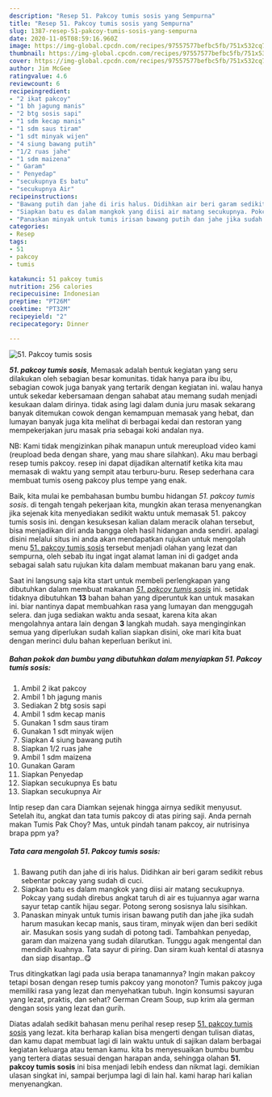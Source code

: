 ```yaml
---
description: "Resep 51. Pakcoy tumis sosis yang Sempurna"
title: "Resep 51. Pakcoy tumis sosis yang Sempurna"
slug: 1387-resep-51-pakcoy-tumis-sosis-yang-sempurna
date: 2020-11-05T08:59:16.960Z
image: https://img-global.cpcdn.com/recipes/97557577befbc5fb/751x532cq70/51-pakcoy-tumis-sosis-foto-resep-utama.jpg
thumbnail: https://img-global.cpcdn.com/recipes/97557577befbc5fb/751x532cq70/51-pakcoy-tumis-sosis-foto-resep-utama.jpg
cover: https://img-global.cpcdn.com/recipes/97557577befbc5fb/751x532cq70/51-pakcoy-tumis-sosis-foto-resep-utama.jpg
author: Jim McGee
ratingvalue: 4.6
reviewcount: 6
recipeingredient:
- "2 ikat pakcoy"
- "1 bh jagung manis"
- "2 btg sosis sapi"
- "1 sdm kecap manis"
- "1 sdm saus tiram"
- "1 sdt minyak wijen"
- "4 siung bawang putih"
- "1/2 ruas jahe"
- "1 sdm maizena"
- " Garam"
- " Penyedap"
- "secukupnya Es batu"
- "secukupnya Air"
recipeinstructions:
- "Bawang putih dan jahe di iris halus. Didihkan air beri garam sedikit rebus sebentar pokcay yang sudah di cuci."
- "Siapkan batu es dalam mangkok yang diisi air matang secukupnya. Pokcay yang sudah direbus angkat taruh di air es tujuannya agar warna sayur tetap cantik hijau segar. Potong serong sosisnya lalu sisihkan."
- "Panaskan minyak untuk tumis irisan bawang putih dan jahe jika sudah harum masukan kecap manis, saus tiram, minyak wijen dan beri sedikit air. Masukan sosis yang sudah di potong tadi. Tambahkan penyedap, garam dan maizena yang sudah dilarutkan. Tunggu agak mengental dan mendidih kuahnya. Tata sayur di piring. Dan siram kuah kental di atasnya dan siap disantap..😋"
categories:
- Resep
tags:
- 51
- pakcoy
- tumis

katakunci: 51 pakcoy tumis 
nutrition: 256 calories
recipecuisine: Indonesian
preptime: "PT26M"
cooktime: "PT32M"
recipeyield: "2"
recipecategory: Dinner

---
```



![51. Pakcoy tumis sosis](https://img-global.cpcdn.com/recipes/97557577befbc5fb/751x532cq70/51-pakcoy-tumis-sosis-foto-resep-utama.jpg)

<b><i>51. pakcoy tumis sosis</i></b>, Memasak adalah bentuk kegiatan yang seru dilakukan oleh sebagian besar komunitas. tidak hanya para ibu ibu, sebagian cowok juga banyak yang tertarik dengan kegiatan ini. walau hanya untuk sekedar kebersamaan dengan sahabat atau memang sudah menjadi kesukaan dalam dirinya. tidak asing lagi dalam dunia juru masak sekarang banyak ditemukan cowok dengan kemampuan memasak yang hebat, dan lumayan banyak juga kita melihat di berbagai kedai dan restoran yang mempekerjakan juru masak pria sebagai koki andalan nya.

NB: Kami tidak mengizinkan pihak manapun untuk mereupload video kami (reupload beda dengan share, yang mau share silahkan). Aku mau berbagi resep tumis pakcoy. resep ini dapat dijadikan alternatif ketika kita mau memasak di waktu yang sempit atau terburu-buru. Resep sederhana cara membuat tumis oseng pakcoy plus tempe yang enak.

Baik, kita mulai ke pembahasan bumbu bumbu hidangan <i>51. pakcoy tumis sosis</i>. di tengah tengah pekerjaan kita, mungkin akan terasa menyenangkan jika sejenak kita menyediakan sedikit waktu untuk memasak 51. pakcoy tumis sosis ini. dengan kesuksesan kalian dalam meracik olahan tersebut, bisa menjadikan diri anda bangga oleh hasil hidangan anda sendiri. apalagi disini melalui situs ini anda akan mendapatkan rujukan untuk mengolah menu <u>51. pakcoy tumis sosis</u> tersebut menjadi olahan yang lezat dan sempurna, oleh sebab itu ingat ingat alamat laman ini di gadget anda sebagai salah satu rujukan kita dalam membuat makanan baru yang enak.


Saat ini langsung saja kita start untuk membeli perlengkapan yang dibutuhkan dalam membuat makanan <u><i>51. pakcoy tumis sosis</i></u> ini. setidak tidaknya dibutuhkan <b>13</b> bahan bahan yang diperuntuk kan untuk masakan ini. biar nantinya dapat membuahkan rasa yang lumayan dan menggugah selera. dan juga sediakan waktu anda sesaat, karena kita akan mengolahnya antara lain dengan <b>3</b> langkah mudah. saya menginginkan semua yang diperlukan sudah kalian siapkan disini, oke mari kita buat dengan merinci dulu bahan keperluan berikut ini.

<!--inarticleads1-->

##### Bahan pokok dan bumbu yang dibutuhkan dalam menyiapkan 51. Pakcoy tumis sosis:

1. Ambil 2 ikat pakcoy
1. Ambil 1 bh jagung manis
1. Sediakan 2 btg sosis sapi
1. Ambil 1 sdm kecap manis
1. Gunakan 1 sdm saus tiram
1. Gunakan 1 sdt minyak wijen
1. Siapkan 4 siung bawang putih
1. Siapkan 1/2 ruas jahe
1. Ambil 1 sdm maizena
1. Gunakan  Garam
1. Siapkan  Penyedap
1. Siapkan secukupnya Es batu
1. Siapkan secukupnya Air


Intip resep dan cara Diamkan sejenak hingga airnya sedikit menyusut. Setelah itu, angkat dan tata tumis pakcoy di atas piring saji. Anda pernah makan Tumis Pak Choy? Mas, untuk pindah tanam pakcoy, air nutrisinya brapa ppm ya? 

<!--inarticleads2-->

##### Tata cara mengolah 51. Pakcoy tumis sosis:

1. Bawang putih dan jahe di iris halus. Didihkan air beri garam sedikit rebus sebentar pokcay yang sudah di cuci.
1. Siapkan batu es dalam mangkok yang diisi air matang secukupnya. Pokcay yang sudah direbus angkat taruh di air es tujuannya agar warna sayur tetap cantik hijau segar. Potong serong sosisnya lalu sisihkan.
1. Panaskan minyak untuk tumis irisan bawang putih dan jahe jika sudah harum masukan kecap manis, saus tiram, minyak wijen dan beri sedikit air. Masukan sosis yang sudah di potong tadi. Tambahkan penyedap, garam dan maizena yang sudah dilarutkan. Tunggu agak mengental dan mendidih kuahnya. Tata sayur di piring. Dan siram kuah kental di atasnya dan siap disantap..😋


Trus ditingkatkan lagi pada usia berapa tanamannya? Ingin makan pakcoy tetapi bosan dengan resep tumis pakcoy yang monoton? Tumis pakcoy juga memiliki rasa yang lezat dan menyehatkan tubuh. Ingin konsumsi sayuran yang lezat, praktis, dan sehat? German Cream Soup, sup krim ala german dengan sosis yang lezat dan gurih. 

Diatas adalah sedikit bahasan menu perihal resep resep <u>51. pakcoy tumis sosis</u> yang lezat. kita berharap kalian bisa mengerti dengan tulisan diatas, dan kamu dapat membuat lagi di lain waktu untuk di sajikan dalam berbagai kegiatan keluarga atau teman kamu. kita bs menyesuaikan bumbu bumbu yang tertera diatas sesuai dengan harapan anda, sehingga olahan <b>51. pakcoy tumis sosis</b> ini bisa menjadi lebih endess dan nikmat lagi. demikian ulasan singkat ini, sampai berjumpa lagi di lain hal. kami harap hari kalian menyenangkan.
